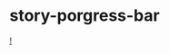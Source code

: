 # story-porgress-bar

[!](https://github.com/AreebVohra/story-porgress-bar/blob/main/src/assets/problem.gif)
